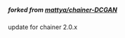 ##### forked from [mattya/chainer-DCGAN](https://github.com/mattya/chainer-DCGAN)

update for chainer 2.0.x 

